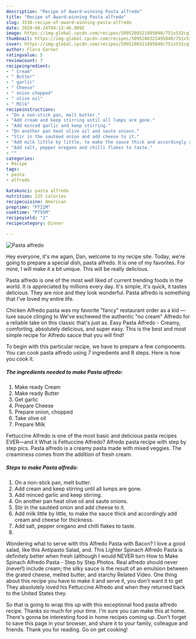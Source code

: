 ```yaml
---
description: "Recipe of Award-winning Pasta alfredo"
title: "Recipe of Award-winning Pasta alfredo"
slug: 3538-recipe-of-award-winning-pasta-alfredo
date: 2020-08-24T04:13:46.009Z
image: https://img-global.cpcdn.com/recipes/5095280321495040/751x532cq70/pasta-alfredo-recipe-main-photo.jpg
thumbnail: https://img-global.cpcdn.com/recipes/5095280321495040/751x532cq70/pasta-alfredo-recipe-main-photo.jpg
cover: https://img-global.cpcdn.com/recipes/5095280321495040/751x532cq70/pasta-alfredo-recipe-main-photo.jpg
author: Flora Garner
ratingvalue: 5
reviewcount: 7
recipeingredient:
- " Cream"
- " Butter"
- " garlic"
- " Cheese"
- " onion chopped"
- " olive oil"
- " Milk"
recipeinstructions:
- "On a non-stick pan, melt butter."
- "Add cream and keep stirring until all lumps are gone."
- "Add minced garlic and keep stirring."
- "On another pan heat olive oil and saute onions."
- "Stir in the sautéed onion and add cheese to it."
- "Add milk little by little, to make the sauce thick and accordingly add cream and cheese for thickness."
- "Add salt, pepper oregano and chilli flakes to taste."
- ""
categories:
- Recipe
tags:
- pasta
- alfredo

katakunci: pasta alfredo 
nutrition: 225 calories
recipecuisine: American
preptime: "PT22M"
cooktime: "PT55M"
recipeyield: "2"
recipecategory: Dinner

---
```



![Pasta alfredo](https://img-global.cpcdn.com/recipes/5095280321495040/751x532cq70/pasta-alfredo-recipe-main-photo.jpg)

Hey everyone, it's me again, Dan, welcome to my recipe site. Today, we're going to prepare a special dish, pasta alfredo. It is one of my favorites. For mine, I will make it a bit unique. This will be really delicious.

Pasta alfredo is one of the most well liked of current trending foods in the world. It is appreciated by millions every day. It's simple, it's quick, it tastes delicious. They are nice and they look wonderful. Pasta alfredo is something that I've loved my entire life.

Chicken Alfredo pasta was my favorite &#34;fancy&#34; restaurant order as a kid — luxe sauce clinging to We&#39;ve eschewed the authentic &#34;no cream&#34; Alfredo for a reliable take on this classic that&#39;s just as. Easy Pasta Alfredo - Creamy, comforting, absolutely delicious, and super easy. This is the best and most simple recipe for Alfredo sauce that you will find!


To begin with this particular recipe, we have to prepare a few components. You can cook pasta alfredo using 7 ingredients and 8 steps. Here is how you cook it.

<!--inarticleads1-->

##### The ingredients needed to make Pasta alfredo:

1. Make ready  Cream
1. Make ready  Butter
1. Get  garlic
1. Prepare  Cheese
1. Prepare  onion, chopped
1. Take  olive oil
1. Prepare  Milk


Fettuccine Alfredo is one of the most basic and delicious pasta recipes EVER—and it What is Fettuccine Alfredo? Alfredo pasta recipe with step by step pics. Pasta alfredo is a creamy pasta made with mixed veggies. The creaminess comes from the addition of fresh cream. 

<!--inarticleads2-->

##### Steps to make Pasta alfredo:

1. On a non-stick pan, melt butter.
1. Add cream and keep stirring until all lumps are gone.
1. Add minced garlic and keep stirring.
1. On another pan heat olive oil and saute onions.
1. Stir in the sautéed onion and add cheese to it.
1. Add milk little by little, to make the sauce thick and accordingly add cream and cheese for thickness.
1. Add salt, pepper oregano and chilli flakes to taste.
1. 


Wondering what to serve with this Alfredo Pasta with Bacon? I love a good salad, like this Antipasto Salad, and. This Lighter Spinach Alfredo Pasta is definitely better when fresh (although I would NEVER turn How to Make Spinach Alfredo Pasta - Step by Step Photos. Real alfredo should never (never!) include cream; the silky sauce is the result of an emulsion between the grated cheese, melted butter, and starchy Related Video. One thing about this recipe you have to make it and serve it, you don&#39;t want it to get They absolutely loved his Fettuccine Alfredo and when they returned back to the United States they. 

So that is going to wrap this up with this exceptional food pasta alfredo recipe. Thanks so much for your time. I'm sure you can make this at home. There's gonna be interesting food in home recipes coming up. Don't forget to save this page in your browser, and share it to your family, colleague and friends. Thank you for reading. Go on get cooking!
